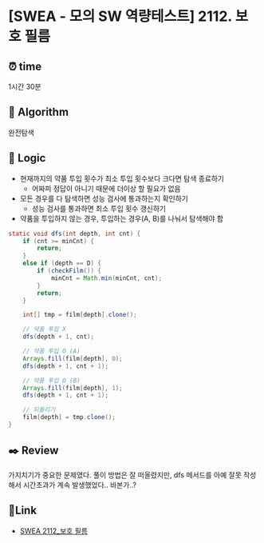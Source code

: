 # [SWEA - 모의 SW 역량테스트] 2112. 보호 필름
 
## ⏰  **time**
1시간 30분

## :pushpin: **Algorithm**
완전탐색

## :round_pushpin: **Logic**
- 현재까지의 약품 투입 횟수가 최소 투입 횟수보다 크다면 탐색 종료하기
  - 어짜피 정답이 아니기 때문에 더이상 할 필요가 없음
- 모든 경우를 다 탐색하면 성능 검사에 통과하는지 확인하기
  - 성능 검사를 통과하면 최소 투입 횟수 갱신하기
- 약품을 투입하지 않는 경우, 투입하는 경우(A, B)를 나눠서 탐색해야 함
```java
static void dfs(int depth, int cnt) {
    if (cnt >= minCnt) {
        return;
    }
    else if (depth == D) {
        if (checkFilm()) {
            minCnt = Math.min(minCnt, cnt);
        }
        return;
    }

    int[] tmp = film[depth].clone();

    // 약품 투입 X
    dfs(depth + 1, cnt);

    // 약품 투입 O (A)
    Arrays.fill(film[depth], 0);
    dfs(depth + 1, cnt + 1);

    // 약품 투입 O (B)
    Arrays.fill(film[depth], 1);
    dfs(depth + 1, cnt + 1);

    // 되돌리기
    film[depth] = tmp.clone();
}
```

## :black_nib: **Review**
가지치기가 중요한 문제였다. 풀이 방법은 잘 떠올렸지만, dfs 메서드를 아예 잘못 작성해서 시간초과가 계속 발생했었다.. 바본가..?

## 📡**Link**
- [SWEA 2112_보호 필름](https://swexpertacademy.com/main/code/problem/problemDetail.do?contestProbId=AV5V1SYKAaUDFAWu&categoryId=AV5V1SYKAaUDFAWu&categoryType=CODE&problemTitle=%EB%AA%A8%EC%9D%98&orderBy=RECOMMEND_COUNT&selectCodeLang=ALL&select-1=&pageSize=10&pageIndex=1)
